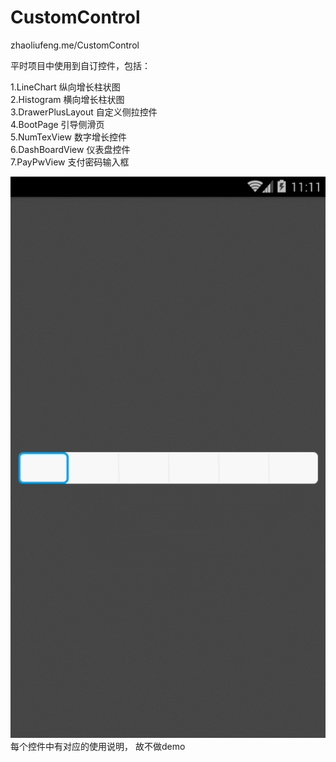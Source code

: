 # CustomControl
zhaoliufeng.me/CustomControl

平时项目中使用到自订控件，包括：

1.LineChart 纵向增长柱状图 <br>
2.Histogram 横向增长柱状图<br>
3.DrawerPlusLayout 自定义侧拉控件<br>
4.BootPage 引导侧滑页<br>
5.NumTexView 数字增长控件<br>
6.DashBoardView 仪表盘控件<br>
7.PayPwView 支付密码输入框<br>

![image](https://github.com/zhaoliufeng/CustomControl/blob/master/PayPwView%20六位密码输入框V1/ScreenShoot/payview.gif)
每个控件中有对应的使用说明， 故不做demo
